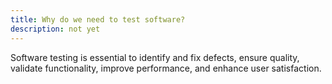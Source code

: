 ```yaml
---
title: Why do we need to test software?
description: not yet
---
```

Software testing is essential to identify and fix defects, ensure quality, validate functionality, improve performance, and enhance user satisfaction.
